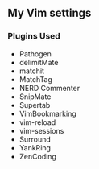 ## My Vim settings ##


### Plugins Used ###

- Pathogen
- delimitMate
- matchit
- MatchTag
- NERD Commenter
- SnipMate
- Supertab
- VimBookmarking
- vim-reload
- vim-sessions
- Surround
- YankRing
- ZenCoding
